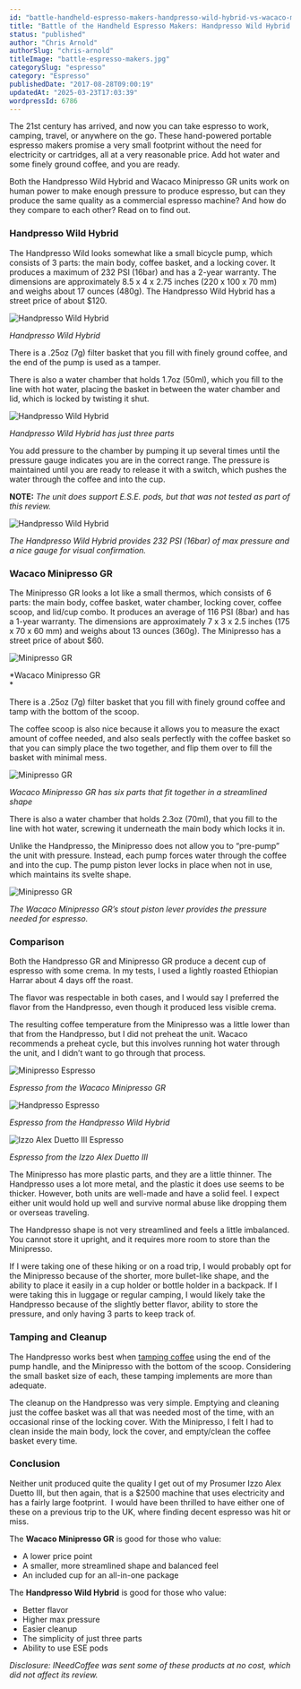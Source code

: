 ```yaml
---
id: "battle-handheld-espresso-makers-handpresso-wild-hybrid-vs-wacaco-minipresso-gr"
title: "Battle of the Handheld Espresso Makers: Handpresso Wild Hybrid vs Wacaco Minipresso GR"
status: "published"
author: "Chris Arnold"
authorSlug: "chris-arnold"
titleImage: "battle-espresso-makers.jpg"
categorySlug: "espresso"
category: "Espresso"
publishedDate: "2017-08-28T09:00:19"
updatedAt: "2025-03-23T17:03:39"
wordpressId: 6786
---
```


The 21st century has arrived, and now you can take espresso to work, camping, travel, or anywhere on the go. These hand-powered portable espresso makers promise a very small footprint without the need for electricity or cartridges, all at a very reasonable price. Add hot water and some finely ground coffee, and you are ready.

Both the Handpresso Wild Hybrid and Wacaco Minipresso GR units work on human power to make enough pressure to produce espresso, but can they produce the same quality as a commercial espresso machine? And how do they compare to each other? Read on to find out.

### Handpresso Wild Hybrid

The Handpresso Wild looks somewhat like a small bicycle pump, which consists of 3 parts: the main body, coffee basket, and a locking cover. It produces a maximum of 232 PSI (16bar) and has a 2-year warranty. The dimensions are approximately 8.5 x 4 x 2.75 inches (220 x 100 x 70 mm) and weighs about 17 ounces (480g). The Handpresso Wild Hybrid has a street price of about $120.

![Handpresso Wild Hybrid](DSC01449-650x366.jpg)

*Handpresso Wild Hybrid*

There is a .25oz (7g) filter basket that you fill with finely ground coffee, and the end of the pump is used as a tamper.

There is also a water chamber that holds 1.7oz (50ml), which you fill to the line with hot water, placing the basket in between the water chamber and lid, which is locked by twisting it shut.

![Handpresso Wild Hybrid](DSC01452-650x601.jpg)

*Handpresso Wild Hybrid has just three parts*

You add pressure to the chamber by pumping it up several times until the pressure gauge indicates you are in the correct range. The pressure is maintained until you are ready to release it with a switch, which pushes the water through the coffee and into the cup.

**NOTE:** *The unit does support E.S.E. pods, but that was not tested as part of this review.*

![Handpresso Wild Hybrid](DSC01454-650x461.jpg)

*The Handpresso Wild Hybrid provides 232 PSI (16bar) of max pressure and a nice gauge for visual confirmation.*

### Wacaco Minipresso GR

The Minipresso GR looks a lot like a small thermos, which consists of 6 parts: the main body, coffee basket, water chamber, locking cover, coffee scoop, and lid/cup combo. It produces an average of 116 PSI (8bar) and has a 1-year warranty. The dimensions are approximately 7 x 3 x 2.5 inches (175 x 70 x 60 mm) and weighs about 13 ounces (360g). The Minipresso has a street price of about $60.

![Minipresso GR](DSC01455-431x650.jpg)

*Wacaco Minipresso GR  
*

There is a .25oz (7g) filter basket that you fill with finely ground coffee and tamp with the bottom of the scoop.

The coffee scoop is also nice because it allows you to measure the exact amount of coffee needed, and also seals perfectly with the coffee basket so that you can simply place the two together, and flip them over to fill the basket with minimal mess.

![Minipresso GR](DSC01456-650x447.jpg)

*Wacaco Minipresso GR has six parts that fit together in a streamlined shape*

There is also a water chamber that holds 2.3oz (70ml), that you fill to the line with hot water, screwing it underneath the main body which locks it in.

Unlike the Handpresso, the Minipresso does not allow you to “pre-pump” the unit with pressure. Instead, each pump forces water through the coffee and into the cup. The pump piston lever locks in place when not in use, which maintains its svelte shape.

![Minipresso GR](DSC01462-463x650.jpg)

*The Wacaco Minipresso GR’s stout piston lever provides the pressure needed for espresso.*

### Comparison

Both the Handpresso GR and Minipresso GR produce a decent cup of espresso with some crema. In my tests, I used a lightly roasted Ethiopian Harrar about 4 days off the roast.

The flavor was respectable in both cases, and I would say I preferred the flavor from the Handpresso, even though it produced less visible crema.

The resulting coffee temperature from the Minipresso was a little lower than that from the Handpresso, but I did not preheat the unit. Wacaco recommends a preheat cycle, but this involves running hot water through the unit, and I didn’t want to go through that process.

![Minipresso Espresso](DSC01485-650x496.jpg)

*Espresso from the Wacaco Minipresso GR*

![Handpresso Espresso](DSC014771-650x478.jpg)

*Espresso from the Handpresso Wild Hybrid*

![Izzo Alex Duetto III Espresso](DSC014811-650x488.jpg)

*Espresso from the Izzo Alex Duetto III*

The Minipresso has more plastic parts, and they are a little thinner. The Handpresso uses a lot more metal, and the plastic it does use seems to be thicker. However, both units are well-made and have a solid feel. I expect either unit would hold up well and survive normal abuse like dropping them or overseas traveling.

The Handpresso shape is not very streamlined and feels a little imbalanced. You cannot store it upright, and it requires more room to store than the Minipresso.

If I were taking one of these hiking or on a road trip, I would probably opt for the Minipresso because of the shorter, more bullet-like shape, and the ability to place it easily in a cup holder or bottle holder in a backpack. If I were taking this in luggage or regular camping, I would likely take the Handpresso because of the slightly better flavor, ability to store the pressure, and only having 3 parts to keep track of.

### Tamping and Cleanup

The Handpresso works best when [tamping coffee](/espresso-tamping/) using the end of the pump handle, and the Minipresso with the bottom of the scoop. Considering the small basket size of each, these tamping implements are more than adequate.

The cleanup on the Handpresso was very simple. Emptying and cleaning just the coffee basket was all that was needed most of the time, with an occasional rinse of the locking cover. With the Minipresso, I felt I had to clean inside the main body, lock the cover, and empty/clean the coffee basket every time.

### Conclusion

Neither unit produced quite the quality I get out of my Prosumer Izzo Alex Duetto III, but then again, that is a $2500 machine that uses electricity and has a fairly large footprint.  I would have been thrilled to have either one of these on a previous trip to the UK, where finding decent espresso was hit or miss.

The **Wacaco Minipresso GR** is good for those who value:

-   A lower price point
-   A smaller, more streamlined shape and balanced feel
-   An included cup for an all-in-one package

The **Handpresso Wild Hybrid** is good for those who value:

-   Better flavor
-   Higher max pressure
-   Easier cleanup
-   The simplicity of just three parts
-   Ability to use ESE pods

*Disclosure: INeedCoffee was sent some of these products at no cost, which did not affect its review.*
